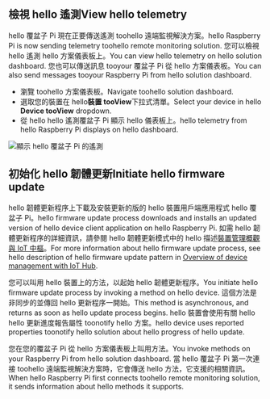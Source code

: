 ## <a name="view-hello-telemetry"></a><span data-ttu-id="df4fb-101">檢視 hello 遙測</span><span class="sxs-lookup"><span data-stu-id="df4fb-101">View hello telemetry</span></span>

<span data-ttu-id="df4fb-102">hello 覆盆子 Pi 現在正要傳送遙測 toohello 遠端監視解決方案。</span><span class="sxs-lookup"><span data-stu-id="df4fb-102">hello Raspberry Pi is now sending telemetry toohello remote monitoring solution.</span></span> <span data-ttu-id="df4fb-103">您可以檢視 hello 遙測 hello 方案儀表板上。</span><span class="sxs-lookup"><span data-stu-id="df4fb-103">You can view hello telemetry on hello solution dashboard.</span></span> <span data-ttu-id="df4fb-104">您也可以傳送訊息 tooyour 覆盆子 Pi 從 hello 方案儀表板。</span><span class="sxs-lookup"><span data-stu-id="df4fb-104">You can also send messages tooyour Raspberry Pi from hello solution dashboard.</span></span>

- <span data-ttu-id="df4fb-105">瀏覽 toohello 方案儀表板。</span><span class="sxs-lookup"><span data-stu-id="df4fb-105">Navigate toohello solution dashboard.</span></span>
- <span data-ttu-id="df4fb-106">選取您的裝置在 hello**裝置 tooView**下拉式清單。</span><span class="sxs-lookup"><span data-stu-id="df4fb-106">Select your device in hello **Device tooView** dropdown.</span></span>
- <span data-ttu-id="df4fb-107">從 hello hello 遙測覆盆子 Pi 顯示 hello 儀表板上。</span><span class="sxs-lookup"><span data-stu-id="df4fb-107">hello telemetry from hello Raspberry Pi displays on hello dashboard.</span></span>

![顯示 hello 覆盆子 Pi 的遙測][img-telemetry-display]

## <a name="initiate-hello-firmware-update"></a><span data-ttu-id="df4fb-109">初始化 hello 韌體更新</span><span class="sxs-lookup"><span data-stu-id="df4fb-109">Initiate hello firmware update</span></span>

<span data-ttu-id="df4fb-110">hello 韌體更新程序上下載及安裝更新的版的 hello 裝置用戶端應用程式 hello 覆盆子 Pi。</span><span class="sxs-lookup"><span data-stu-id="df4fb-110">hello firmware update process downloads and installs an updated version of hello device client application on hello Raspberry Pi.</span></span> <span data-ttu-id="df4fb-111">如需 hello 韌體更新程序的詳細資訊，請參閱 hello 韌體更新模式中的 hello 描述[裝置管理概觀與 IoT 中樞][lnk-update-pattern]。</span><span class="sxs-lookup"><span data-stu-id="df4fb-111">For more information about hello firmware update process, see hello description of hello firmware update pattern in [Overview of device management with IoT Hub][lnk-update-pattern].</span></span>

<span data-ttu-id="df4fb-112">您可以叫用 hello 裝置上的方法，以起始 hello 韌體更新程序。</span><span class="sxs-lookup"><span data-stu-id="df4fb-112">You initiate hello firmware update process by invoking a method on hello device.</span></span> <span data-ttu-id="df4fb-113">這個方法是非同步的並傳回 hello 更新程序一開始。</span><span class="sxs-lookup"><span data-stu-id="df4fb-113">This method is asynchronous, and returns as soon as hello update process begins.</span></span> <span data-ttu-id="df4fb-114">hello 裝置會使用有關 hello hello 更新進度報告屬性 toonotify hello 方案。</span><span class="sxs-lookup"><span data-stu-id="df4fb-114">hello device uses reported properties toonotify hello solution about hello progress of hello update.</span></span>

<span data-ttu-id="df4fb-115">您在您的覆盆子 Pi 從 hello 方案儀表板上叫用方法。</span><span class="sxs-lookup"><span data-stu-id="df4fb-115">You invoke methods on your Raspberry Pi from hello solution dashboard.</span></span> <span data-ttu-id="df4fb-116">當 hello 覆盆子 Pi 第一次連接 toohello 遠端監視解決方案時，它會傳送 hello 方法，它支援的相關資訊。</span><span class="sxs-lookup"><span data-stu-id="df4fb-116">When hello Raspberry Pi first connects toohello remote monitoring solution, it sends information about hello methods it supports.</span></span> 

[img-telemetry-display]: media/iot-suite-raspberry-pi-kit-view-telemetry-advanced/telemetry.png
[lnk-update-pattern]: ../articles/iot-hub/iot-hub-device-management-overview.md

